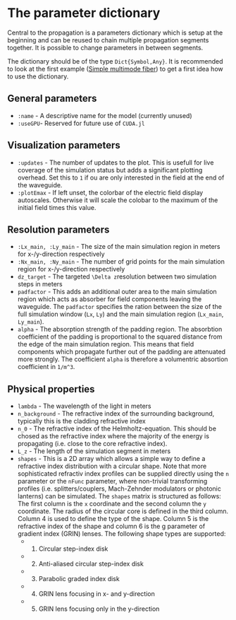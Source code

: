 # The parameter dictionary

Central to the propagation is a parameters dictionary which is setup at the beginning and can be reused to chain multiple propagation segments together. It is possible to change parameters in between segments.

The dictionary should be of the type `Dict{Symbol,Any}`. It is recommended to look at the first example ([Simple multimode fiber](@ref)) to get a first idea how to use the dictionary.

## General parameters

* `:name` - A descriptive name for the model (currently unused)
* `:useGPU`- Reserved for future use of `CUDA.jl`

## Visualization parameters

* `:updates` -  The number of updates to the plot. This is usefull for live coverage of the simulation status but adds a significant plotting overhead. Set this to `1` if ou are only interested in the field at the end of the waveguide.
* `:plotEmax` - If left unset, the colorbar of the electric field display autoscales. Otherwise it will scale the colobar to the maximum of the initial field times this value.

## Resolution parameters

* `:Lx_main, :Ly_main` - The size of the main simulation region in meters for x-/y-direction respectively
* `:Nx_main, :Ny_main` - The number of grid points for the main simulation region for x-/y-direction respectively
* `dz_target` - The targeted ``\Delta z``resolution between two simulation steps in meters
* `padfactor` - This adds an additional outer area to the main simulation region which acts as absorber for field components leaving the waveguide. The `padfactor` specifies the ration between the size of the full simulation window (`Lx`, `Ly`) and the main simulation region (`Lx_main`, `Ly_main`).
* `alpha` - The absorption strength of the padding region. The absorbtion coefficient of the padding is proportional to the squared distance from the edge of the main simulation region. This means that field components which propagate further out of the padding are attenuated more strongly. The coefficient `alpha` is therefore a volumentric absortion coefficient in ``1/m^3``.

## Physical properties

* `lambda` - The wavelength of the light in meters
* `n_background` - The refractive index of the surrounding background, typically this is the cladding refractive index
* `n_0` - The refractive index of the Helmholtz-equation. This should be chosed as the refractive index where the majority of the energy is propagating (i.e. close to the core refractive index).
* `L_z` - The length of the simulation segment in meters
* `shapes` - This is a 2D array which allows a simple way to define a refractive index distribution with a circular shape. Note that more sophisticated refractiv index profiles can be supplied directly using the `n` parameter or the `nFunc` parameter, where non-trivial transforming profiles (i.e. splitters/couplers, Mach-Zehnder modulators or photonic lanterns) can be simulated. The `shapes` matrix is structured as follows: The first column is the `x` coordinate and the second column the `y` coordinate. The radius of the circular core is defined in the third column. Column 4 is used to define the type of the shape. Column 5 is the refractive index of the shape and column 6 is the g parameter of gradient index (GRIN) lenses. The following shape types are supported:
    * 1. Circular step-index disk
    * 2. Anti-aliased circular step-index disk
    * 3. Parabolic graded index disk
    * 4. GRIN lens focusing in x- and y-direction
    * 5. GRIN lens focusing only in the y-direction